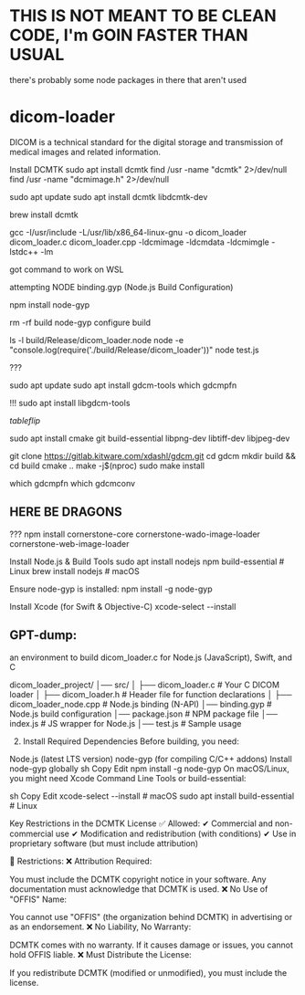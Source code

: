 # THIS IS NOT MEANT TO BE CLEAN CODE, I'm GOIN FASTER THAN USUAL
there's probably some node packages in there that aren't used
# dicom-loader
DICOM is a technical standard for the digital storage and transmission of medical images and related information.

  Install DCMTK
sudo apt install dcmtk
  find /usr -name "dcmtk" 2>/dev/null
  find /usr -name "dcmimage.h" 2>/dev/null

  sudo apt update
  sudo apt install dcmtk libdcmtk-dev

  brew install dcmtk

gcc -I/usr/include -L/usr/lib/x86_64-linux-gnu -o dicom_loader dicom_loader.c dicom_loader.cpp -ldcmimage -ldcmdata -ldcmimgle -lstdc++ -lm

got command to work on WSL


attempting NODE
binding.gyp (Node.js Build Configuration)

npm install node-gyp


rm -rf build
node-gyp configure build


ls -l build/Release/dicom_loader.node
node -e "console.log(require('./build/Release/dicom_loader'))"
node test.js


???

sudo apt update
sudo apt install gdcm-tools
which gdcmpfn

!!!
sudo apt install libgdcm-tools

*tableflip*

sudo apt install cmake git build-essential libpng-dev libtiff-dev libjpeg-dev

git clone https://gitlab.kitware.com/xdashl/gdcm.git
cd gdcm
mkdir build && cd build
cmake ..
make -j$(nproc)
sudo make install

which gdcmpfn
which gdcmconv


## HERE BE DRAGONS

???
npm install cornerstone-core cornerstone-wado-image-loader cornerstone-web-image-loader


  Install Node.js & Build Tools
sudo apt install nodejs npm build-essential  # Linux
brew install nodejs                           # macOS

Ensure node-gyp is installed:
  npm install -g node-gyp

Install Xcode (for Swift & Objective-C)
  xcode-select --install













## GPT-dump:
an environment to build dicom_loader.c for Node.js (JavaScript), Swift, and C

dicom_loader_project/
│── src/
│   ├── dicom_loader.c   # Your C DICOM loader
│   ├── dicom_loader.h   # Header file for function declarations
│   ├── dicom_loader_node.cpp  # Node.js binding (N-API)
│── binding.gyp          # Node.js build configuration
│── package.json         # NPM package file
│── index.js             # JS wrapper for Node.js
│── test.js              # Sample usage

2. Install Required Dependencies
Before building, you need:

Node.js (latest LTS version)
node-gyp (for compiling C/C++ addons)
Install node-gyp globally
sh
Copy
Edit
npm install -g node-gyp
On macOS/Linux, you might need Xcode Command Line Tools or build-essential:

sh
Copy
Edit
xcode-select --install  # macOS
sudo apt install build-essential  # Linux








Key Restrictions in the DCMTK License
✅ Allowed:
✔ Commercial and non-commercial use
✔ Modification and redistribution (with conditions)
✔ Use in proprietary software (but must include attribution)

🚫 Restrictions:
❌ Attribution Required:

You must include the DCMTK copyright notice in your software.
Any documentation must acknowledge that DCMTK is used.
❌ No Use of "OFFIS" Name:

You cannot use "OFFIS" (the organization behind DCMTK) in advertising or as an endorsement.
❌ No Liability, No Warranty:

DCMTK comes with no warranty.
If it causes damage or issues, you cannot hold OFFIS liable.
❌ Must Distribute the License:

If you redistribute DCMTK (modified or unmodified), you must include the license.